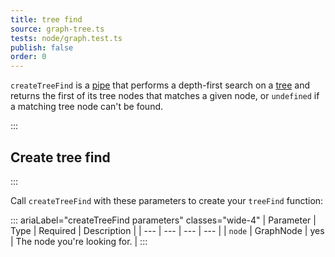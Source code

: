 ```yaml
---
title: tree find
source: graph-tree.ts
tests: node/graph.test.ts
publish: false
order: 0
---
```


`createTreeFind` is a [pipe](/docs/logic/pipes-overview) that performs a depth-first search on a [tree](/docs/logic/graph-overview#tree) and returns the first of its tree nodes that matches a given node, or `undefined` if a matching tree node can't be found.


:::
## Create tree find
:::

Call `createTreeFind` with these parameters to create your `treeFind` function:

::: ariaLabel="createTreeFind parameters" classes="wide-4"
| Parameter | Type | Required | Description |
| --- | --- | --- | --- |
| `node` | GraphNode | yes | The node you're looking for. |
:::

